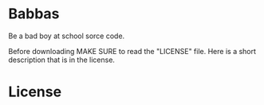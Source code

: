 # Babbas
Be a bad boy at school sorce code.

Before downloading MAKE SURE to read the "LICENSE" file. Here is a short description that is in the license.

# License

